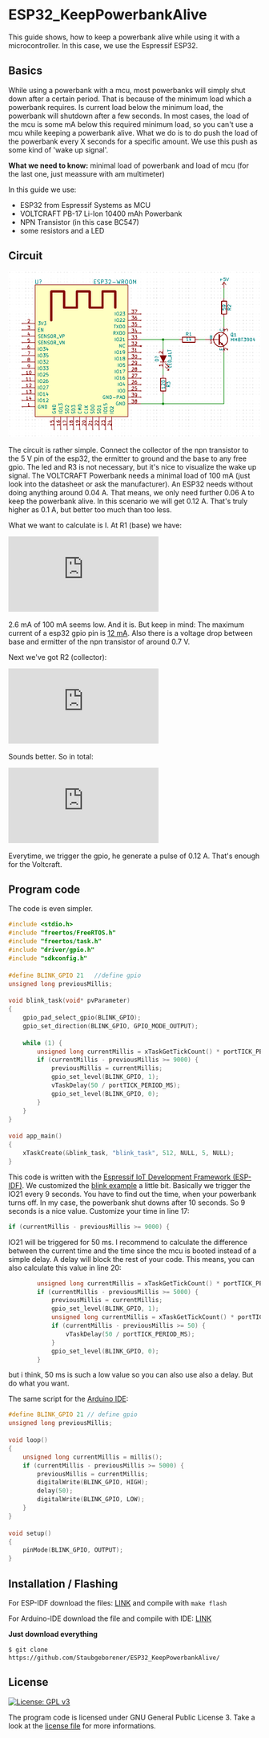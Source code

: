 # ESP32_KeepPowerbankAlive


This guide shows, how to keep a powerbank alive while using it with a microcontroller. In this case, we use the Espressif ESP32.

## Basics

While using a powerbank with a mcu, most powerbanks will simply shut down after a certain period. That is because of the minimum load which a powerbank requires.
Is current load below the minimum load, the powerbank will shutdown after a few seconds.
In most cases, the load of the mcu is some mA below this required minimum load, so you can't use a mcu while keeping a powerbank alive.
What we do is to do push the load of the powerbank every X seconds for a specific amount. We use this push as some kind of 'wake up signal'.

**What we need to know:** minimal load of powerbank and load of mcu (for the last one, just meassure with am multimeter)

In this guide we use:
* ESP32 from Espressif Systems as MCU
* VOLTCRAFT PB-17 Li-Ion 10400 mAh Powerbank
* NPN Transistor (in this case BC547)
* some resistors and a LED

## Circuit
![Circuit](https://github.com/Staubgeborener/ESP32_KeepPowerbankAlive/blob/master/esp32-wroom_powerbank_circuit.png "Circuit")

The circuit is rather simple. Connect the collector of the npn transistor to the 5 V pin of the esp32, the ermitter to ground and the base to any free gpio. The led and R3 is not necessary, but it's nice to visualize the wake up signal.
The VOLTCRAFT Powerbank needs a minimal load of 100 mA (just look into the datasheet or ask the manufacturer). An ESP32 needs without doing anything around 0.04 A. That means, we only need further 0.06 A to keep the powerbank alive. 
In this scenario we will get 0.12 A. That's truly higher as 0.1 A, but better too much than too less.

What we want to calculate is I. At R1 (base) we have: 

![equation R1](http://latex.codecogs.com/gif.latex?I%20%3D%20%5Cfrac%7BU%7D%7BR%7D%20%3D%20%5Cfrac%7B%283%2C3%20V%20-%200%2C7%20V%29%7D%7B1000%20%5COmega%20%7D%20%3D%202.6%20mA)  

2.6 mA of 100 mA seems low. And it is. But keep in mind: The maximum current of a esp32 gpio pin is [12 mA](https://esp32.com/viewtopic.php?p=9557&sid=85a6f03df066f869d075708be51dbcb8#p9557). Also there is a voltage drop between base and ermitter of the npn transistor of around 0.7 V.

Next we've got R2 (collector):

![equation R2](http://latex.codecogs.com/gif.latex?I%20%3D%20%5Cfrac%7BU%7D%7BR%7D%20%3D%20%5Cfrac%7B5%20V%7D%7B59%20%5COmega%7D%20%3D%2084.75%20mA)

Sounds better. So in total:

![equation total](http://latex.codecogs.com/gif.latex?40%20mA%20&plus;%202.6%20mA%20&plus;%2084.75%20mA%20%3D%20127%20mA%20%3D%200.127%20A)

Everytime, we trigger the gpio, he generate a pulse of 0.12 A. That's enough for the Voltcraft.

## Program code

The code is even simpler.

```C
#include <stdio.h>
#include "freertos/FreeRTOS.h"
#include "freertos/task.h"
#include "driver/gpio.h"
#include "sdkconfig.h"

#define BLINK_GPIO 21   //define gpio
unsigned long previousMillis;

void blink_task(void* pvParameter)
{
    gpio_pad_select_gpio(BLINK_GPIO);
    gpio_set_direction(BLINK_GPIO, GPIO_MODE_OUTPUT);

    while (1) {
        unsigned long currentMillis = xTaskGetTickCount() * portTICK_PERIOD_MS;
        if (currentMillis - previousMillis >= 9000) {
            previousMillis = currentMillis;
            gpio_set_level(BLINK_GPIO, 1);
            vTaskDelay(50 / portTICK_PERIOD_MS);
            gpio_set_level(BLINK_GPIO, 0);
        }
    }
}

void app_main()
{
    xTaskCreate(&blink_task, "blink_task", 512, NULL, 5, NULL);
}
```

This code is written with the [Espressif IoT Development Framework (ESP-IDF)](https://github.com/espressif/esp-idf). We customized the [blink example](https://github.com/espressif/esp-idf/tree/master/examples/get-started/blink) a little bit. 
Basically we trigger the IO21 every 9 seconds. You have to find out the time, when your powerbank turns off. In my case, the powerbank shut downs after 10 seconds. So 9 seconds is a nice value. Customize your time in line 17:

```c
if (currentMillis - previousMillis >= 9000) {
```

IO21 will be triggered for 50 ms. I recommend to calculate the difference between the current time and the time since the mcu is booted instead of a simple delay. A delay will block the rest of your code. This means, you can also calculate this value in line 20:

```c
        unsigned long currentMillis = xTaskGetTickCount() * portTICK_PERIOD_MS;
        if (currentMillis - previousMillis >= 5000) {
            previousMillis = currentMillis;
            gpio_set_level(BLINK_GPIO, 1);
            unsigned long currentMillis = xTaskGetTickCount() * portTICK_PERIOD_MS;
            if (currentMillis - previousMillis >= 50) {
                vTaskDelay(50 / portTICK_PERIOD_MS);
            }
            gpio_set_level(BLINK_GPIO, 0);
        }
```
              
but i think, 50 ms is such a low value so you can also use also a delay. But do what you want.

The same script for the [Arduino IDE](https://github.com/arduino/Arduino):

```c
#define BLINK_GPIO 21 // define gpio
unsigned long previousMillis;

void loop()
{
    unsigned long currentMillis = millis();
    if (currentMillis - previousMillis >= 5000) {
        previousMillis = currentMillis;
        digitalWrite(BLINK_GPIO, HIGH); 
        delay(50);
        digitalWrite(BLINK_GPIO, LOW);
    }
}

void setup()
{
    pinMode(BLINK_GPIO, OUTPUT);
}
```

## Installation / Flashing
For ESP-IDF download the files: [LINK](https://github.com/Staubgeborener/ESP32_KeepPowerbankAlive/tree/master/esp-idf) and compile with ``make flash``

For Arduino-IDE download the file and compile with IDE: [LINK](https://github.com/Staubgeborener/ESP32_KeepPowerbankAlive/tree/master/arduino-ide)

**Just download everything**
```
$ git clone https://github.com/Staubgeborener/ESP32_KeepPowerbankAlive/
```

## License
[![License: GPL v3](https://img.shields.io/badge/License-GPL%20v3-blue.svg)](https://www.gnu.org/licenses/gpl-3.0)

The program code is licensed under GNU General Public License 3. Take a look at the [license file](https://github.com/Staubgeborener/ESP32_KeepPowerbankAlive/blob/master/LICENSE) for more informations.
